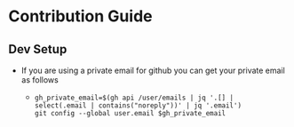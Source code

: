 # Contribution Guide

## Dev Setup
- If you are using a private email for github you can get your private email as follows
  - ```
    gh_private_email=$(gh api /user/emails | jq '.[] | select(.email | contains("noreply"))' | jq '.email')
    git config --global user.email $gh_private_email
    ```